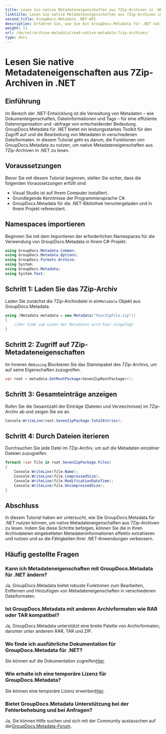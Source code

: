 ```yaml
---
title: Lesen Sie native Metadateneigenschaften aus 7Zip-Archiven in .NET
linktitle: Lesen Sie native Metadateneigenschaften aus 7Zip-Archiven in .NET
second_title: GroupDocs.Metadata .NET-API
description: Erfahren Sie, wie Sie mit GroupDocs.Metadata für .NET native Metadateneigenschaften aus 7Zip-Archiven lesen. Verbessern Sie die Datenverwaltungsfunktionen Ihrer .NET-Anwendung.
weight: 11
url: /de/net/archive-metadata/read-native-metadata-7zip-archives/
type: docs
---
```

# Lesen Sie native Metadateneigenschaften aus 7Zip-Archiven in .NET

## Einführung
Im Bereich der .NET-Entwicklung ist die Verwaltung von Metadaten – wie Dokumenteigenschaften, Dateiinformationen und Tags – für eine effiziente Datenorganisation und -abfrage von entscheidender Bedeutung. GroupDocs.Metadata für .NET bietet ein leistungsstarkes Toolkit für den Zugriff auf und die Bearbeitung von Metadaten in verschiedenen Dateiformaten. In diesem Tutorial geht es darum, die Funktionen von GroupDocs.Metadata zu nutzen, um native Metadateneigenschaften aus 7Zip-Archiven in .NET zu lesen. 
## Voraussetzungen
Bevor Sie mit diesem Tutorial beginnen, stellen Sie sicher, dass die folgenden Voraussetzungen erfüllt sind:
- Visual Studio ist auf Ihrem Computer installiert.
- Grundlegende Kenntnisse der Programmiersprache C#.
- GroupDocs.Metadata für die .NET-Bibliothek heruntergeladen und in Ihrem Projekt referenziert.

## Namespaces importieren
Beginnen Sie mit dem Importieren der erforderlichen Namespaces für die Verwendung von GroupDocs.Metadata in Ihrem C#-Projekt.
```csharp
using GroupDocs.Metadata.Common;
using GroupDocs.Metadata.Options;
using GroupDocs.Formats.Archive;
using System;
using GroupDocs.Metadata;
using System.Text;
```
## Schritt 1: Laden Sie das 7Zip-Archiv
 Laden Sie zunächst die 7Zip-Archivdatei in ein`Metadata` Objekt aus GroupDocs.Metadata.
```csharp
using (Metadata metadata = new Metadata("YourZipFile.zip"))
{
    //Der Code zum Lesen der Metadaten wird hier eingefügt
}
```
## Schritt 2: Zugriff auf 7Zip-Metadateneigenschaften
 Im Inneren des`using` Blockieren Sie das Stammpaket des 7Zip-Archivs, um auf seine Eigenschaften zuzugreifen.
```csharp
var root = metadata.GetRootPackage<SevenZipRootPackage>();
```
## Schritt 3: Gesamteinträge anzeigen
Rufen Sie die Gesamtzahl der Einträge (Dateien und Verzeichnisse) im 7Zip-Archiv ab und zeigen Sie sie an.
```csharp
Console.WriteLine(root.SevenZipPackage.TotalEntries);
```
## Schritt 4: Durch Dateien iterieren
Durchsuchen Sie jede Datei im 7Zip-Archiv, um auf die Metadaten einzelner Dateien zuzugreifen.
```csharp
foreach (var file in root.SevenZipPackage.Files)
{
    Console.WriteLine(file.Name);
    Console.WriteLine(file.CompressedSize);
    Console.WriteLine(file.ModificationDateTime);
    Console.WriteLine(file.UncompressedSize);
}
```

## Abschluss
In diesem Tutorial haben wir untersucht, wie Sie GroupDocs.Metadata für .NET nutzen können, um native Metadateneigenschaften aus 7Zip-Archiven zu lesen. Indem Sie diese Schritte befolgen, können Sie die in Ihren Archivdateien eingebetteten Metadateninformationen effektiv extrahieren und nutzen und so die Fähigkeiten Ihrer .NET-Anwendungen verbessern.

## Häufig gestellte Fragen
### Kann ich Metadateneigenschaften mit GroupDocs.Metadata für .NET ändern?
Ja, GroupDocs.Metadata bietet robuste Funktionen zum Bearbeiten, Entfernen und Hinzufügen von Metadateneigenschaften in verschiedenen Dateiformaten.
### Ist GroupDocs.Metadata mit anderen Archivformaten wie RAR oder TAR kompatibel?
Ja, GroupDocs.Metadata unterstützt eine breite Palette von Archivformaten, darunter unter anderem RAR, TAR und ZIP.
### Wo finde ich ausführliche Dokumentation für GroupDocs.Metadata für .NET?
 Sie können auf die Dokumentation zugreifen[Hier](https://tutorials.groupdocs.com/metadata/net/).
### Wie erhalte ich eine temporäre Lizenz für GroupDocs.Metadata?
 Sie können eine temporäre Lizenz erwerben[Hier](https://purchase.groupdocs.com/temporary-license/).
### Bietet GroupDocs.Metadata Unterstützung bei der Fehlerbehebung und bei Anfragen?
 Ja, Sie können Hilfe suchen und sich mit der Community austauschen auf der[GroupDocs.Metadata-Forum](https://forum.groupdocs.com/c/metadata/14).